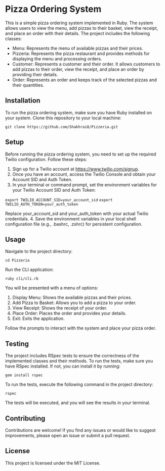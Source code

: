 # Pizza Ordering System
This is a simple pizza ordering system implemented in Ruby. The system allows users to view the menu, add pizzas to their basket, view the receipt, and place an order with their details. The project includes the following classes:

  - Menu: Represents the menu of available pizzas and their prices.
  - Pizzeria: Represents the pizza restaurant and provides methods for displaying the menu and processing orders.
  - Customer: Represents a customer and their order. It allows customers to add pizzas to their order, view the receipt, and place an order by providing their details.
  - Order: Represents an order and keeps track of the selected pizzas and their quantities.

## Installation
To run the pizza ordering system, make sure you have Ruby installed on your system. Clone this repository to your local machine:

`git clone https://github.com/Shakhrai8/Pizzeria.git`

## Setup
Before running the pizza ordering system, you need to set up the required Twilio configuration. Follow these steps:

  1. Sign up for a Twilio account at https://www.twilio.com/signup.
  2. Once you have an account, access the Twilio Console and obtain your Account SID and Auth Token.
  3. In your terminal or command prompt, set the environment variables for your Twilio Account SID and Auth Token:
  
  `export TWILIO_ACCOUNT_SID=your_account_sid`
  `export TWILIO_AUTH_TOKEN=your_auth_token`
  
  Replace your_account_sid and your_auth_token with your actual Twilio credentials.
  4. Save the environment variables in your local shell configuration file (e.g., .bashrc, .zshrc) for persistent configuration.

## Usage
Navigate to the project directory:

`cd Pizzeria`

Run the CLI application:

`ruby cli/cli.rb`

You will be presented with a menu of options:

  1. Display Menu: Shows the available pizzas and their prices.
  2. Add Pizza to Basket: Allows you to add a pizza to your order.
  3. View Receipt: Shows the receipt of your order.
  4. Place Order: Places the order and provides your details.
  5. Exit: Exits the application.

Follow the prompts to interact with the system and place your pizza order.

## Testing
The project includes RSpec tests to ensure the correctness of the implemented classes and their methods. 
To run the tests, make sure you have RSpec installed. 
If not, you can install it by running:

`gem install rspec`

To run the tests, execute the following command in the project directory:

`rspec`

The tests will be executed, and you will see the results in your terminal.

## Contributing
Contributions are welcome! If you find any issues or would like to suggest improvements, please open an issue or submit a pull request.

## License
This project is licensed under the MIT License.

